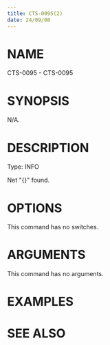 ```yaml
---
title: CTS-0095(2)
date: 24/09/08
---
```


# NAME

CTS-0095 - CTS-0095

# SYNOPSIS

N/A.

# DESCRIPTION

Type: INFO

Net \"{}\" found.

# OPTIONS

This command has no switches.

# ARGUMENTS

This command has no arguments.

# EXAMPLES

# SEE ALSO
